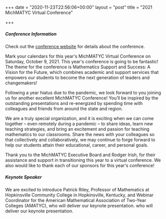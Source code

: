+++
date = "2020-11-23T22:56:06+00:00"
layout = "post"
title = "2021 MichMATYC Virtual Conference"

+++
##### Conference Information

Check out the [conference website](http://bit.ly/2021michmatyc_virtualconf) for details about the conference.

Mark your calendars for this year's MichMATYC Virtual Conference on Saturday, October 9, 2021. This year's conference is going to be fantastic! The theme for the conference is Mathematics Support and Success: A Vision for the Future, which combines academic and support services that empowers our students to become the next generation of leaders and changemakers!<br>

Following a year hiatus due to the pandemic, we look forward to you joining us for another excellent MichMATYC Conference! You’ll be inspired by the outstanding presentations and re-energized by spending time with colleagues and friends from around the state and region.<br>

We are a truly special organization, and it is exciting when we can come together – even remotely during a pandemic – to share ideas, learn new teaching strategies, and bring an excitement and passion for teaching mathematics to our classrooms. Share the news with your colleagues so that collectively and collaboratively, we may continue to forge forward to help our students attain their educational, career, and personal goals.<br>

Thank you to the MichMATYC Executive Board and Rodger Irish, for their assistance and support in transitioning this year to a virtual conference. We also would like to thank each of our sponsors for this year's conference!

##### Keynote Speaker
We are excited to introduce Patrick Riley, Professor of Mathematics at Hopkinsville Community College in Hopkinsville, Kentucky, and Webinar Coordinator for the American Mathematical Association of Two-Year Colleges (AMATYC), who will deliver our keynote presentation.
who will deliver our keynote presentation.
